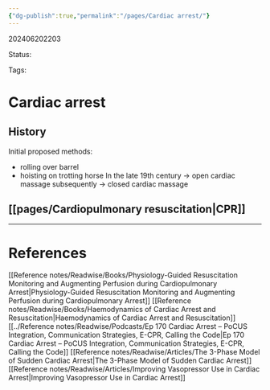 ```yaml
---
{"dg-publish":true,"permalink":"/pages/Cardiac arrest/"}
---
```



202406202203

Status: 

Tags: 

# Cardiac arrest
## History
Initial proposed methods:
- rolling over barrel
- hoisting on trotting horse
In the late 19th century → open cardiac massage
subsequently → closed cardiac massage


## [[pages/Cardiopulmonary resuscitation\|CPR]]




___
# References
[[Reference notes/Readwise/Books/Physiology-Guided Resuscitation Monitoring and Augmenting Perfusion during Cardiopulmonary Arrest\|Physiology-Guided Resuscitation Monitoring and Augmenting Perfusion during Cardiopulmonary Arrest]]
[[Reference notes/Readwise/Books/Haemodynamics of Cardiac Arrest and Resuscitation\|Haemodynamics of Cardiac Arrest and Resuscitation]]
[[../Reference notes/Readwise/Podcasts/Ep 170 Cardiac Arrest – PoCUS Integration, Communication Strategies, E-CPR, Calling the Code\|Ep 170 Cardiac Arrest – PoCUS Integration, Communication Strategies, E-CPR, Calling the Code]]
[[Reference notes/Readwise/Articles/The 3-Phase Model of Sudden Cardiac Arrest\|The 3-Phase Model of Sudden Cardiac Arrest]]
[[Reference notes/Readwise/Articles/Improving Vasopressor Use in Cardiac Arrest\|Improving Vasopressor Use in Cardiac Arrest]]
